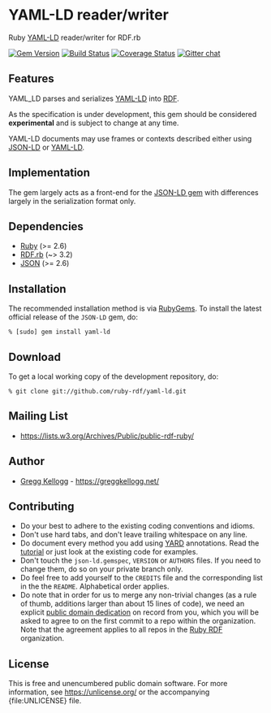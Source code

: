 # YAML-LD reader/writer

Ruby [YAML-LD][] reader/writer for RDF.rb

[![Gem Version](https://badge.fury.io/rb/yaml-ld.png)](https://rubygems.org/gems/yaml-ld)
[![Build Status](https://secure.travis-ci.org/ruby-rdf/yaml-ld.png?branch=develop)](https://github.com/ruby-rdf/yaml-ld/actions?query=workflow%3ACI)
[![Coverage Status](https://coveralls.io/repos/ruby-rdf/yaml-ld/badge.svg?branch=develop)](https://coveralls.io/github/ruby-rdf/yaml-ld?branch=develop)
[![Gitter chat](https://badges.gitter.im/ruby-rdf.png)](https://gitter.im/gitterHQ/gitter)

## Features

YAML_LD parses and serializes [YAML-LD][] into [RDF][].

As the specification is under development, this gem should be considered **experimental** and is subject to change at any time.

YAML-LD documents may use frames or contexts described either using [JSON-LD][] or [YAML-LD][].

## Implementation

The gem largely acts as a front-end for the [JSON-LD gem][] with differences largely in the serialization format only.
## Dependencies
* [Ruby](https://ruby-lang.org/) (>= 2.6)
* [RDF.rb](https://rubygems.org/gems/rdf) (~> 3.2)
* [JSON](https://rubygems.org/gems/json) (>= 2.6)

## Installation
The recommended installation method is via [RubyGems](https://rubygems.org/).
To install the latest official release of the `JSON-LD` gem, do:

    % [sudo] gem install yaml-ld

## Download
To get a local working copy of the development repository, do:

    % git clone git://github.com/ruby-rdf/yaml-ld.git

## Mailing List
* <https://lists.w3.org/Archives/Public/public-rdf-ruby/>

## Author
* [Gregg Kellogg](https://github.com/gkellogg) - <https://greggkellogg.net/>

## Contributing
* Do your best to adhere to the existing coding conventions and idioms.
* Don't use hard tabs, and don't leave trailing whitespace on any line.
* Do document every method you add using [YARD][] annotations. Read the
  [tutorial][YARD-GS] or just look at the existing code for examples.
* Don't touch the `json-ld.gemspec`, `VERSION` or `AUTHORS` files. If you need to
  change them, do so on your private branch only.
* Do feel free to add yourself to the `CREDITS` file and the corresponding
  list in the the `README`. Alphabetical order applies.
* Do note that in order for us to merge any non-trivial changes (as a rule
  of thumb, additions larger than about 15 lines of code), we need an
  explicit [public domain dedication][PDD] on record from you,
  which you will be asked to agree to on the first commit to a repo within the organization.
  Note that the agreement applies to all repos in the [Ruby RDF](https://github.com/ruby-rdf/) organization.

## License

This is free and unencumbered public domain software. For more information,
see <https://unlicense.org/> or the accompanying {file:UNLICENSE} file.

[Ruby]:             https://ruby-lang.org/
[RDF]:              https://www.w3.org/RDF/
[YARD]:             https://yardoc.org/
[YARD-GS]:          https://rubydoc.info/docs/yard/file/docs/GettingStarted.md
[PDD]:              https://unlicense.org/#unlicensing-contributions
[RDF.rb]:           https://rubygems.org/gems/rdf
[JSON-LD gem]:          https://rubygems.org/gems/json-ld
[JSON-LD]:          https://www.w3.org/TR/json-ld11/ "JSON-LD 1.1"
[JSON-LD API]:      https://www.w3.org/TR/json-ld11-api/ "JSON-LD 1.1 Processing Algorithms and API"
[JSON-LD Framing]:  https://www.w3.org/TR/json-ld11-framing/ "JSON-LD 1.1 Framing"
[YAML-LD]:          https://json-ld.github.io/yaml-ld/spec/
